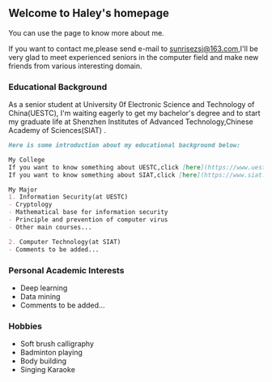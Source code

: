 ## Welcome to Haley's homepage

You can use the page to know more about me.

If you want to contact me,please send e-mail to sunrisezsj@163.com,I'll be very glad to meet experienced seniors in the computer field and make new friends from various interesting domain. 
 
### Educational Background

As a senior student at University 0f Electronic Science and Technology of China(UESTC), I'm waiting eagerly to get my bachelor's degree and to start my graduate life at Shenzhen Institutes of Advanced Technology,Chinese Academy of Sciences(SIAT) .

```markdown
Here is some introduction about my educational background below:

My College
If you want to know something about UESTC,click [here](https://www.uestc.edu.cn).
If you want to know something about SIAT,click [here](https://www.siat.ac.cn).

My Major
1. Information Security(at UESTC)
- Cryptology
- Mathematical base for information security
- Principle and prevention of computer virus
- Other main courses... 

2. Computer Technology(at SIAT)
- Comments to be added...

```

### Personal Academic Interests

- Deep learning
- Data mining
- Comments to be added...


### Hobbies

- Soft brush calligraphy
- Badminton playing
- Body building
- Singing Karaoke
